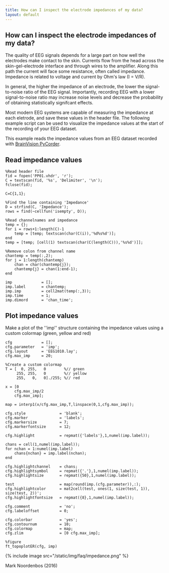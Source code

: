 ```yaml
---
title: How can I inspect the electrode impedances of my data?
layout: default
---
```


## How can I inspect the electrode impedances of my data?

The quality of EEG signals depends for a large part on how well the electrodes make contact to the skin. Currents flow from the head across the skin-gel-electrode interface and through wires to the amplifier. Along this path the current will face some resistance, often called impedance. Impedance is related to voltage and current by Ohm's law (I = V/R). 

In general, the higher the impedance of an electrode, the lower the signal-to-noise ratio of the EEG signal. Importantly, recording EEG with a lower signal-to-noise ratio may increase noise levels and decrease the probability of obtaining statistically signifcant effects.

Most modern EEG systems are capable of measuring the impedance at each eletrode, and save these values in the header file. The following example script can be used to visualize the impedance values at the start of the recording of your EEG dataset.

This example reads the impedance values from an EEG dataset recorded with [BrainVision PyCorder](http://www.brainvision.com/pycorder.html).

## Read impedance values

	%Read header file
	fid = fopen('PP01.vhdr', 'r');
	C = textscan(fid, '%s', 'Delimiter', '\n');
	fclose(fid);
	
	C=C{1,1};
	
	%Find the line containing 'Impedance'
	D = strfind(C, 'Impedance');
	rows = find(~cellfun('isempty', D));
	
	%Read channelnames and impedance
	temp = {};
	for i = rows+1:length(C)-1
	    temp = [temp; textscan(char(C(i)),'%d%s%d')];
	end
	temp = [temp; [cell(1) textscan(char(C(length(C))),'%s%d')]];
	
	%Remove colon from channel name
	chantemp = temp(:,2);
	for j = 1:length(chantemp)
	    chan = char(chantemp{j});
	    chantemp{j} = chan(1:end-1);
	end
	
	imp             = [];
	imp.label       = chantemp;
	imp.imp         = cell2mat(temp(:,3));
	imp.time        = 1;
	imp.dimord      = 'chan_time';

## Plot impedance values

Make a plot of the ''imp'' structure containing the impedance values using a custom colormap (green, yellow and red)

	cfg             = [];
	cfg.parameter   = 'imp';
	cfg.layout      = 'EEG1010.lay';
	cfg.max_imp     = 20;
	
	%Create a custom colormap
	T = [  0, 255,   0        %// green
	     255, 255,   0        %// yellow
	     255,   0,   0]./255; %// red
	
	x = [0
	    cfg.max_imp/2
	    cfg.max_imp];
	
	map = interp1(x/cfg.max_imp,T,linspace(0,1,cfg.max_imp));
	
	cfg.style               = 'blank';
	cfg.marker              = 'labels';
	cfg.markersize          = 7;
	cfg.markerfontsize      = 12;
	
	cfg.highlight           = repmat({'labels'},1,numel(imp.label));
	
	chans = cell(1,numel(imp.label));
	for nchan = 1:numel(imp.label)
	    chans{nchan} = imp.label(nchan);
	end
	
	cfg.highlightchannel    = chans;
	cfg.highlightsymbol     = repmat({'.'},1,numel(imp.label));
	cfg.highlightsize       = repmat({50},1,numel(imp.label));
	
	test                    = map(round(imp.(cfg.parameter)),:);
	cfg.highlightcolor      = mat2cell(test, ones(1, size(test, 1)), size(test, 2))';
	cfg.highlightfontsize   = repmat({8},1,numel(imp.label));
	
	cfg.comment             = 'no';
	cfg.labeloffset         = 0;
	
	cfg.colorbar            = 'yes';
	cfg.contournum          = 10;
	cfg.colormap            = map;
	cfg.zlim                = [0 cfg.max_imp];
	
	%figure
	ft_topoplotER(cfg, imp)

{% include image src="/static/img/faq/impedance.png" %}

Mark Noordenbos (2016)
